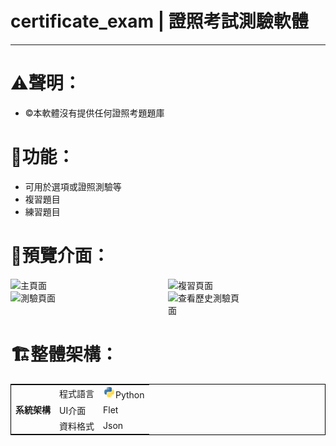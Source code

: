 # certificate_exam | 證照考試測驗軟體
---
# ⚠️聲明：
  - ©️本軟體沒有提供任何證照考題題庫
  
# 🧭功能：
  - 可用於選項或證照測驗等
  - 複習題目
  - 練習題目
  
# 🔎預覽介面：
  <div style="display: grid; grid-template-columns: 1fr 1fr;">
    <img alt="主頁面" title="主頁面" src="https://github.com/RayLonscholar/certificate_exam/assets/89000042/72f82bda-785c-48c8-a8a4-10fe393face1" style="width: 49%; height: auto;" />
    <img alt="複習頁面" title="複習頁面" src="https://github.com/RayLonscholar/certificate_exam/assets/89000042/1bb1f46e-4032-430b-b3bf-01cb23be7e9a" style="width: 49%; height: auto;" />
    <img alt="測驗頁面" title="測驗頁面" src="https://github.com/RayLonscholar/certificate_exam/assets/89000042/9d72a35c-4e54-4007-b87f-8a770981a041" style="width: 49%; height: auto;" />
    <img alt="查看歷史測驗頁面" title="查看歷史測驗頁面" src="https://github.com/RayLonscholar/certificate_exam/assets/89000042/58aaca2b-e8a9-4f53-ba6e-5bbdbc1e373f" style="width: 49%; height: auto;" />
  </div>

# 🏗️整體架構：
  <table style = "border: 1px solid black;">
    <tr>
      <th rowspan = 3>系統架構</th>
      <td>程式語言</td>
      <td><img src = "https://raw.githubusercontent.com/devicons/devicon/master/icons/python/python-original.svg" alt = "python" width = "20" height = "20">Python</td>
    </tr>
    <tr>
      <td>UI介面</td>
      <td>Flet</td>
    </tr>
    <tr>
      <td>資料格式</td>
      <td>Json</td>
    </tr>
  </table>
